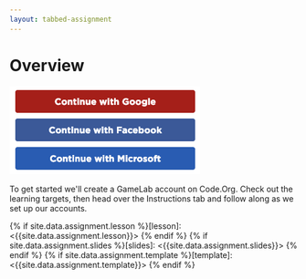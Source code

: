 ```yaml
---
layout: tabbed-assignment
---
```


# Overview

<img class="overview-image" src="assets/images/create-account.png">

To get started we'll create a GameLab account on Code.Org. Check out the learning targets, then head over the Instructions tab and follow along as we set up our accounts.

<!-- Don't edit links here, change them in _data/assignment.yml instead, -->

{% if site.data.assignment.lesson   %}[lesson]: <{{site.data.assignment.lesson}}>     {% endif %}
{% if site.data.assignment.slides   %}[slides]:   <{{site.data.assignment.slides}}>   {% endif %}
{% if site.data.assignment.template %}[template]: <{{site.data.assignment.template}}> {% endif %}
